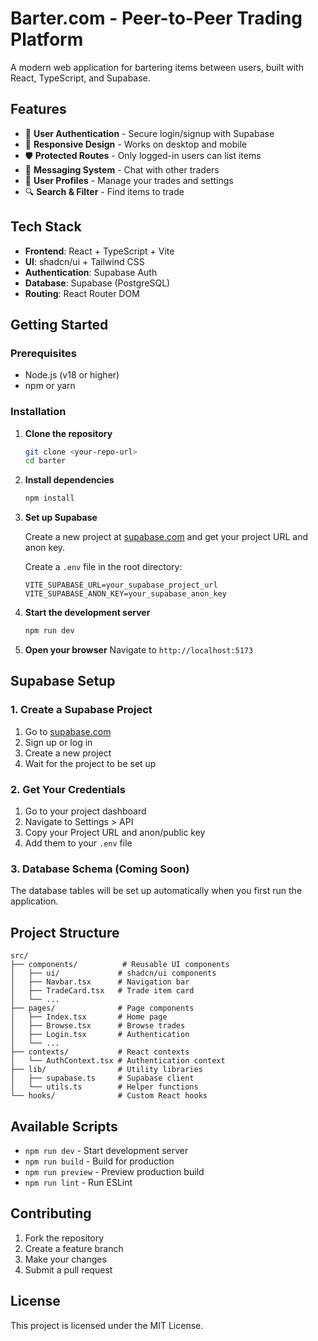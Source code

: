 # Barter.com - Peer-to-Peer Trading Platform

A modern web application for bartering items between users, built with React, TypeScript, and Supabase.

## Features

- 🔐 **User Authentication** - Secure login/signup with Supabase
- 📱 **Responsive Design** - Works on desktop and mobile
- 🛡️ **Protected Routes** - Only logged-in users can list items
- 💬 **Messaging System** - Chat with other traders
- 👤 **User Profiles** - Manage your trades and settings
- 🔍 **Search & Filter** - Find items to trade

## Tech Stack

- **Frontend**: React + TypeScript + Vite
- **UI**: shadcn/ui + Tailwind CSS
- **Authentication**: Supabase Auth
- **Database**: Supabase (PostgreSQL)
- **Routing**: React Router DOM

## Getting Started

### Prerequisites

- Node.js (v18 or higher)
- npm or yarn

### Installation

1. **Clone the repository**
   ```bash
   git clone <your-repo-url>
   cd barter
   ```

2. **Install dependencies**
   ```bash
   npm install
   ```

3. **Set up Supabase**
   
   Create a new project at [supabase.com](https://supabase.com) and get your project URL and anon key.

   Create a `.env` file in the root directory:
   ```env
   VITE_SUPABASE_URL=your_supabase_project_url
   VITE_SUPABASE_ANON_KEY=your_supabase_anon_key
   ```

4. **Start the development server**
   ```bash
   npm run dev
   ```

5. **Open your browser**
   Navigate to `http://localhost:5173`

## Supabase Setup

### 1. Create a Supabase Project

1. Go to [supabase.com](https://supabase.com)
2. Sign up or log in
3. Create a new project
4. Wait for the project to be set up

### 2. Get Your Credentials

1. Go to your project dashboard
2. Navigate to Settings > API
3. Copy your Project URL and anon/public key
4. Add them to your `.env` file

### 3. Database Schema (Coming Soon)

The database tables will be set up automatically when you first run the application.

## Project Structure

```
src/
├── components/          # Reusable UI components
│   ├── ui/             # shadcn/ui components
│   ├── Navbar.tsx      # Navigation bar
│   ├── TradeCard.tsx   # Trade item card
│   └── ...
├── pages/              # Page components
│   ├── Index.tsx       # Home page
│   ├── Browse.tsx      # Browse trades
│   ├── Login.tsx       # Authentication
│   └── ...
├── contexts/           # React contexts
│   └── AuthContext.tsx # Authentication context
├── lib/                # Utility libraries
│   ├── supabase.ts     # Supabase client
│   └── utils.ts        # Helper functions
└── hooks/              # Custom React hooks
```

## Available Scripts

- `npm run dev` - Start development server
- `npm run build` - Build for production
- `npm run preview` - Preview production build
- `npm run lint` - Run ESLint

## Contributing

1. Fork the repository
2. Create a feature branch
3. Make your changes
4. Submit a pull request

## License

This project is licensed under the MIT License.

